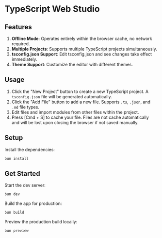 # TypeScript Web Studio

## Features

1. **Offline Mode**: Operates entirely within the browser cache, no network required.
2. **Multiple Projects**: Supports multiple TypeScript projects simultaneously.
3. **tsconfig.json Support**: Edit tsconfig.json and see changes take effect immediately.
4. **Theme Support**: Customize the editor with different themes.

## Usage

1. Click the "New Project" button to create a new TypeScript project. A `tsconfig.json` file will be generated automatically.
2. Click the "Add File" button to add a new file. Supports `.ts`, `.json`, and `.md` file types.
3. Edit files and import modules from other files within the project.
4. Press [Cmd + S] to cache your file. Files are not cache automatically and will be lost upon closing the browser if not saved manually.

## Setup

Install the dependencies:

```bash
bun install
```

## Get Started

Start the dev server:

```bash
bun dev
```

Build the app for production:

```bash
bun build
```

Preview the production build locally:

```bash
bun preview
```
